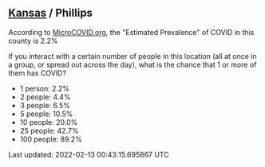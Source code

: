 
## [Kansas](/united-states/kansas) / Phillips

According to [MicroCOVID.org](http://microcovid.org),
the "Estimated Prevalence" of COVID in this county is 2.2%

If you interact with a certain number of people in this location
(all at once in a group, or spread out across the day), what is the chance that
1 or more of them has COVID?

- 1 person: 2.2%
- 2 people: 4.4%
- 3 people: 6.5%
- 5 people: 10.5%
- 10 people: 20.0%
- 25 people: 42.7%
- 100 people: 89.2%

Last updated: 2022-02-13 00:43:15.695867 UTC
